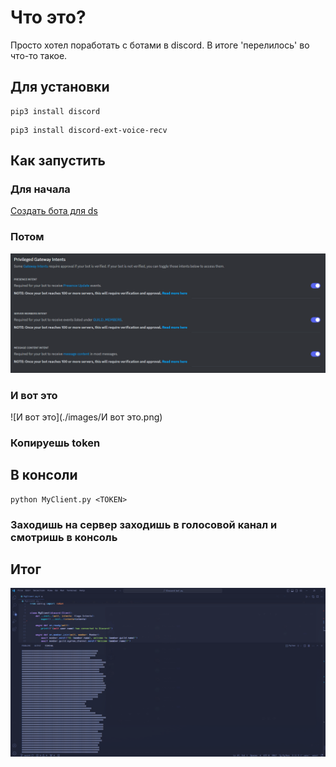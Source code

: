 # Что это?
Просто хотел поработать с ботами в discord.
В итоге 'перелилось' во что-то такое.
## Для установки 
``` 
pip3 install discord 
```
``` 
pip3 install discord-ext-voice-recv 
```
## Как запустить
### Для начала
[Создать бота для ds](https://discord.com/developers/applications)
### Потом
![Потом](./images/Потом.png)
### И вот это
![И вот это](./images/И вот это.png)
### Копируешь token
## В консоли 
``` 
python MyClient.py <TOKEN> 
```
### Заходишь на сервер заходишь в голосовой канал и смотришь в консоль
## Итог
![Итог](./images/Итог.png)
